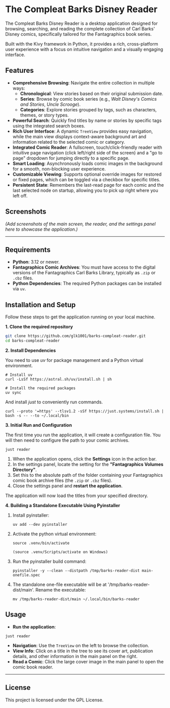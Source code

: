 # The Compleat Barks Disney Reader

The Compleat Barks Disney Reader is a desktop application designed for browsing, searching, and reading the complete
collection of Carl Barks' Disney comics, specifically tailored for the Fantagraphics book series.

Built with the Kivy framework in Python, it provides a rich, cross-platform user experience with a focus on intuitive
navigation and a visually engaging interface.

## Features

- **Comprehensive Browsing**: Navigate the entire collection in multiple ways:
    - **Chronological**: View stories based on their original submission date.
    - **Series**: Browse by comic book series (e.g., *Walt Disney's Comics and Stories*, *Uncle Scrooge*).
    - **Categories**: Explore stories grouped by tags, such as characters, themes, or story types.
- **Powerful Search**: Quickly find titles by name or stories by specific tags using the integrated search boxes.
- **Rich User Interface**: A dynamic `TreeView` provides easy navigation, while the main view displays context-aware
  background art and information related to the selected comic or category.
- **Integrated Comic Reader**: A fullscreen, touch/click-friendly reader with intuitive page navigation (click
  left/right side of the screen) and a "go to page" dropdown for jumping directly to a specific page.
- **Smart Loading**: Asynchronously loads comic images in the background for a smooth, non-blocking user experience.
- **Customizable Viewing**: Supports optional override images for restored or fixed pages, which can be toggled via a
  checkbox for specific titles.
- **Persistent State**: Remembers the last-read page for each comic and the last selected node on startup, allowing you
  to pick up right where you left off.

## Screenshots

*(Add screenshots of the main screen, the reader, and the settings panel here to showcase the application.)*

---

## Requirements

- **Python**: 3.12 or newer.
- **Fantagraphics Comic Archives**: You must have access to the digital versions of the Fantagraphics Carl Barks
  Library, typically as `.zip` or `.cbz` files.
- **Python Dependencies**: The required Python packages can be installed via `uv`.

## Installation and Setup

Follow these steps to get the application running on your local machine.

**1. Clone the required repository**

```bash
git clone https://github.com/glk1001/barks-compleat-reader.git
cd barks-compleat-reader
```

**2. Install Dependencies**

You need to use *uv* for package management and a Python virtual environment.

```uv
# Install uv
curl -LsSf https://astral.sh/uv/install.sh | sh

# Install the required packages
uv sync
```

And install *just* to conveniently run commands.

```just
curl --proto '=https' --tlsv1.2 -sSf https://just.systems/install.sh | bash -s -- --to ~/.local/bin
```

**3. Initial Run and Configuration**

The first time you run the application, it will create a configuration file. You will then need to configure the path to
your comic archives.

```
just reader
```
1. When the application opens, click the **Settings** icon in the action bar.
1. In the settings panel, locate the setting for the **"Fantagraphics Volumes Directory"**.
1. Set this to the absolute path of the folder containing your Fantagraphics comic book archive files (the `.zip` or
   `.cbz` files).
1. Close the settings panel and **restart the application**.

The application will now load the titles from your specified directory.


**4. Building a Standalone Executable Using Pyinstaller**
1. Install pyinstaller:
    ```
    uv add --dev pyinstaller
    ```
1. Activate the python virtual environment:
    ```
   source .venv/bin/activate
   
   (source .venv/Scripts/activate on Windows)
    ```
1. Run the pyinstaller build command:
    ```
    pyinstaller -y --clean --distpath /tmp/barks-reader-dist main-onefile.spec
    ```
1. The standalone one-file executable will be at '/tmp/barks-reader-dist/main'.
   Rename the executable:
    ```
    mv /tmp/barks-reader-dist/main ~/.local/bin/barks-reader
    ```
## Usage

- **Run the application**:
```
just reader
```
- **Navigation**: Use the `TreeView` on the left to browse the collection.
- **View Info**: Click on a title in the tree to see its cover art, publication details, and other information in the
  main panel on the right.
- **Read a Comic**: Click the large cover image in the main panel to open the comic book reader.

---

## License

This project is licensed under the GPL License.
